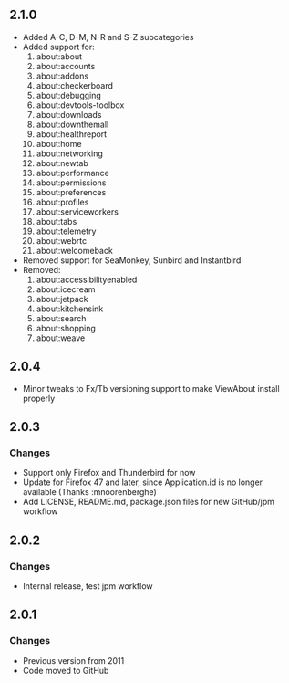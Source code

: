## 2.1.0
* Added A-C, D-M, N-R and S-Z subcategories
* Added support for:
  1. about:about
  2. about:accounts
  3. about:addons
  4. about:checkerboard
  5. about:debugging
  6. about:devtools-toolbox
  7. about:downloads
  8. about:downthemall
  9. about:healthreport
  10. about:home
  11. about:networking
  12. about:newtab
  13. about:performance
  14. about:permissions
  15. about:preferences
  16. about:profiles
  17. about:serviceworkers
  18. about:tabs
  19. about:telemetry
  20. about:webrtc
  21. about:welcomeback
* Removed support for SeaMonkey, Sunbird and Instantbird
* Removed:
  1. about:accessibilityenabled
  2. about:icecream
  3. about:jetpack
  4. about:kitchensink
  5. about:search
  6. about:shopping
  7. about:weave

## 2.0.4
* Minor tweaks to Fx/Tb versioning support to make ViewAbout install properly

## 2.0.3

### Changes
* Support only Firefox and Thunderbird for now
* Update for Firefox 47 and later, since Application.id is no longer available (Thanks :mnoorenberghe)
* Add LICENSE, README.md, package.json files for new GitHub/jpm workflow

## 2.0.2

### Changes
* Internal release, test jpm workflow

## 2.0.1

### Changes
* Previous version from 2011
* Code moved to GitHub
